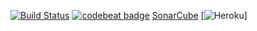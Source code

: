 [![Build Status](https://travis-ci.org/laimikko1/Springnewz.svg?branch=master)](https://travis-ci.org/laimikko1/Springnewz)
[![codebeat badge](https://codebeat.co/badges/799397cc-3088-4a2e-a767-d83bd41b86dd)](https://codebeat.co/projects/github-com-laimikko1-springnewz-master)
[SonarCube](https://sonarcloud.io/dashboard?id=uutiset%3Awepauutiset)
[![Heroku](https://heroku-badge.herokuapp.com/?app=springnewz)]
